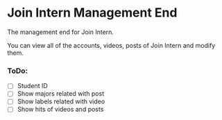 # Join Intern Management End

The management end for Join Intern.

You can view all of the accounts, videos, posts of Join Intern and modify them.

### ToDo:
- [ ] Student ID
- [ ] Show majors related with post
- [ ] Show labels related with video
- [ ] Show hits of videos and posts
